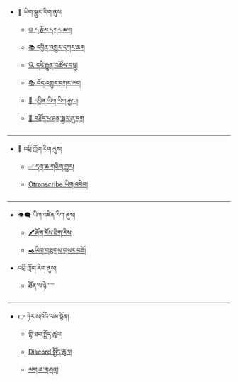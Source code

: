 - 🔁 ཡིག་སྒྱུར་རིག་ནུས།
  - [🌐 དྲ་རྩོམ་དཀར་ཆག](mt/webpage-catalog.md)
  - [📚 དབྱིན་འགྱུར་དཀར་ཆག](mt/boen-catalog.md)
  - [🔍 དཔེ་རྒྱུན་འཚོལ་བསྡུ།](mt/bo-versions.md)
  - [📚 བོད་འགྱུར་དཀར་ཆག](mt/enbo-catalog.md)
  - [📄 དབྱིན་ཡིག་ཡིག་རྐྱང་།](mt/english-etexts.md)
  - [🔗 བརྗོད་པ་ཤན་སྦྱར་ཞུ་དག](mt/proofreading-alignment.md)
--------------------------------------------------
- 💬 འབྲི་ཀློག་རིག་ནུས།
  - [✅ དག་ཆ་གཅིག་གྱུར།](stt/spelling.md)
  - [Otranscribe ཡིག་འབེབ།](stt/transcribein-otranscribe.md)
--------------------------------------------------
- 👁️‍🗨️ ཡིག་འཛིན་རིག་ནུས།
  - [🖍️ཤོག་ངོས་ཐིག་རིས།](ocr/page-segmentation.md)
  - [✒️ཡིག་གཟུགས་གསར་བཟོ།](ocr/new-font-with-calligraphr.md)
- འབྲི་ཀློག་རིག་ནུས།
  - ཐོན་ལ་ཉེ་་་་་་
--------------------------------------------------
- 👉 ཉེར་མཁོའི་ལམ་སྟོན།
  - [གྷི་ཐབ་སྤྱོད་ཚུལ།](howto/github.md)
  - [Discord སྤྱོད་ཚུལ།](howto/discord.md)
  - [ལག་ཆ་གཞན།](howto/tools.md)


